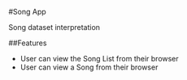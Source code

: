#Song App

Song dataset interpretation

##Features
 - User can view the Song List from their browser
 - User can view a Song from their browser